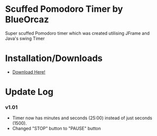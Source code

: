 # Scuffed Pomodoro Timer by BlueOrcaz
Super scuffed Pomodoro timer which was created utilising JFrame and Java's swing Timer

# Installation/Downloads
- [Download Here!](https://blueorcaz.github.io/scuffed-pomodoro-timer/Pomodoro.exe)

# Update Log
### v1.01
- Timer now has minutes and seconds (25:00) instead of just seconds (1500).
- Changed "STOP" button to "PAUSE" button

